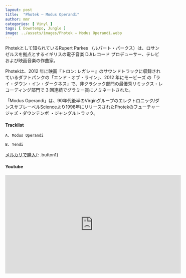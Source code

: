 ```yaml
---
layout: post
title:  "Photek – Modus Operandi"
author: mmr
categories: [ Vinyl ]
tags: [ Downtempo, Jungle ]
image: ../assets/images/Photek – Modus Operandi.webp
---
```


Photekとして知られているRupert Parkes （ルパート・パークス）は、ロサンゼルスを拠点とするイギリスの電子音楽 DJ/レコード プロデューサー、テレビおよび映画音楽の作曲家。

Photekは、2012 年に映画『トロン: レガシー』のサウンドトラックに収録されているダフトパンクの「エンド・オブ・ライン」、2012 年にモービーズ の「ライ・ダウン・イン・ダークネス」で、非クラシック部門の最優秀リミックス・レコーディング部門で 3 回連続でグラミー賞にノミネートされた。

「Modus Operandi」は、90年代後半のVirginグループのエレクトロニック/ダンスサブレーベルScienceより1998年にリリースされたPhotekのフューチャージャズ・ダウンテンポ ・ジャングルトラック。

#### Tracklist
```md
A. Modus Operandi

B. Yendi
```

[メルカリで購入](https://jp.mercari.com/item/m20766489483?afid=6142608987){: .button1}

#### Youtube
<iframe width="560" height="315" src="https://www.youtube.com/embed/ZVAtLvEhhN4?si=fWPNnKW7RgoJcv58" title="YouTube video player" frameborder="0" allow="accelerometer; autoplay; clipboard-write; encrypted-media; gyroscope; picture-in-picture; web-share" referrerpolicy="strict-origin-when-cross-origin" allowfullscreen></iframe>